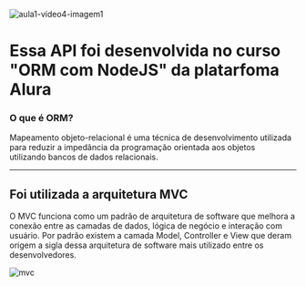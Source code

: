 ![aula1-vídeo4-imagem1](https://user-images.githubusercontent.com/70352508/147787455-1d763b5d-f48d-45af-ac14-e1a98de40f51.png)

<h1> Essa API foi desenvolvida no curso "ORM com NodeJS" da platarfoma Alura </h1>
<h3> O que é ORM? </h3>
Mapeamento objeto-relacional é uma técnica de desenvolvimento utilizada para reduzir a impedância da programação orientada aos objetos<br> 
utilizando bancos de dados relacionais. 
<hr>
<h2> Foi utilizada a arquitetura MVC </h2>

O MVC funciona como um padrão de arquitetura de software que melhora a conexão entre as camadas de dados, lógica de negócio e interação com usuário. Por padrão existem a camada Model, Controller e View que deram origem a sigla dessa arquitetura de software mais utilizado entre os desenvolvedores.

![mvc](https://user-images.githubusercontent.com/70352508/147787644-2840a0cd-d116-49b0-a478-e3a594266e67.PNG)
